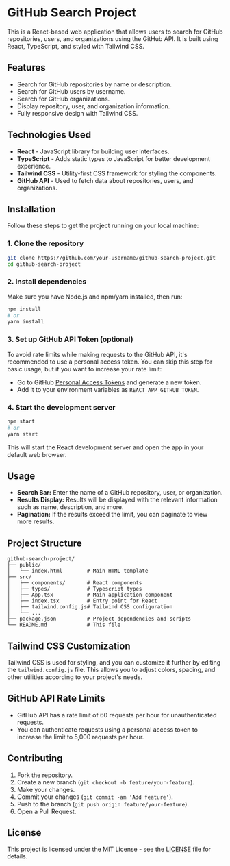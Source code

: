 
# GitHub Search Project

This is a React-based web application that allows users to search for GitHub repositories, users, and organizations using the GitHub API. It is built using React, TypeScript, and styled with Tailwind CSS.

## Features

- Search for GitHub repositories by name or description.
- Search for GitHub users by username.
- Search for GitHub organizations.
- Display repository, user, and organization information.
- Fully responsive design with Tailwind CSS.

## Technologies Used

- **React** - JavaScript library for building user interfaces.
- **TypeScript** - Adds static types to JavaScript for better development experience.
- **Tailwind CSS** - Utility-first CSS framework for styling the components.
- **GitHub API** - Used to fetch data about repositories, users, and organizations.

## Installation

Follow these steps to get the project running on your local machine:

### 1. Clone the repository

```bash
git clone https://github.com/your-username/github-search-project.git
cd github-search-project
```

### 2. Install dependencies

Make sure you have Node.js and npm/yarn installed, then run:

```bash
npm install
# or
yarn install
```

### 3. Set up GitHub API Token (optional)

To avoid rate limits while making requests to the GitHub API, it's recommended to use a personal access token. You can skip this step for basic usage, but if you want to increase your rate limit:

- Go to GitHub [Personal Access Tokens](https://github.com/settings/tokens) and generate a new token.
- Add it to your environment variables as `REACT_APP_GITHUB_TOKEN`.

### 4. Start the development server

```bash
npm start
# or
yarn start
```

This will start the React development server and open the app in your default web browser.

## Usage

- **Search Bar:** Enter the name of a GitHub repository, user, or organization.
- **Results Display:** Results will be displayed with the relevant information such as name, description, and more.
- **Pagination:** If the results exceed the limit, you can paginate to view more results.

## Project Structure

```
github-search-project/
├── public/
│   └── index.html        # Main HTML template
├── src/
│   ├── components/       # React components
│   ├── types/            # Typescript types
│   ├── App.tsx           # Main application component
│   ├── index.tsx         # Entry point for React
│   ├── tailwind.config.js# Tailwind CSS configuration
│   └── ...
├── package.json          # Project dependencies and scripts
└── README.md             # This file
```

## Tailwind CSS Customization

Tailwind CSS is used for styling, and you can customize it further by editing the `tailwind.config.js` file. This allows you to adjust colors, spacing, and other utilities according to your project's needs.

## GitHub API Rate Limits

- GitHub API has a rate limit of 60 requests per hour for unauthenticated requests.
- You can authenticate requests using a personal access token to increase the limit to 5,000 requests per hour.

## Contributing

1. Fork the repository.
2. Create a new branch (`git checkout -b feature/your-feature`).
3. Make your changes.
4. Commit your changes (`git commit -am 'Add feature'`).
5. Push to the branch (`git push origin feature/your-feature`).
6. Open a Pull Request.

## License

This project is licensed under the MIT License - see the [LICENSE](LICENSE) file for details.
